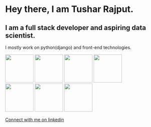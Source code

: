 # Hey there, I am Tushar Rajput.<br>
## I am a full stack developer and aspiring data scientist.<br>
I mostly work on python(django) and front-end technologies.
<p>
<img src="https://github.com/tush-tr/tush-tr/blob/master/res/python.gif" height="90" >
<img src="https://github.com/tush-tr/tush-tr/blob/master/res/django.png" height="90" >
<img src="https://github.com/tush-tr/tush-tr/blob/master/res/fe.png" height="90" >
<img src="https://github.com/tush-tr/tush-tr/blob/master/res/code.png" height="90" >
<br>
<img src="https://github.com/tush-tr/tush-tr/blob/master/res/vscode.gif" height="90" >
<img src="https://github.com/tush-tr/tush-tr/blob/master/res/c.png" height="90" >
<img src="https://github.com/tush-tr/tush-tr/blob/master/res/cpp.png" height="90" >
<!-- <img src="https://giphy.com/gifs/ciscoengemojis-security-26n7b7PjSOZJwVCmY" height="90"> -->

</p>
<a href="https://www.linkedin.com/in/tushar-r-849510116/">Connect with me on linkedin</a>
